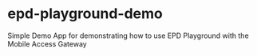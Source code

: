 # epd-playground-demo
Simple Demo App for demonstrating how to use EPD Playground with the Mobile Access Gateway
